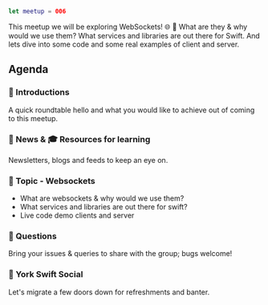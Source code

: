 ```swift

let meetup = 006

```

 This meetup we will be exploring WebSockets! 🌐 🔌 What are they & why would we use them? What services and libraries are out there for Swift. And lets dive into some code and some real examples of client and server.

## Agenda

### 🖖 Introductions

A quick roundtable hello and what you would like to achieve out of coming to this meetup.

### 📢 News & 🎓 Resources for learning

Newsletters, blogs and feeds to keep an eye on.

### 🚀 Topic - Websockets

* What are websockets & why would we use them?
* What services and libraries are out there for swift?
* Live code demo clients and server

### 🙋 Questions

Bring your issues & queries to share with the group; bugs welcome!

### 🍻 York Swift Social

Let's migrate a few doors down for refreshments and banter.
